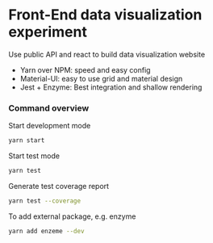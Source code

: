 # Front-End data visualization experiment

Use public API and react to build data visualization website

* Yarn over NPM: speed and easy config
* Material-UI: easy to use grid and material design
* Jest + Enzyme: Best integration and shallow rendering

### Command overview

Start development mode
```sh
yarn start
```

Start test mode
```sh
yarn test
```

Generate test coverage report
```sh
yarn test --coverage
```

To add external package, e.g. enzyme
```sh
yarn add enzeme --dev
```
